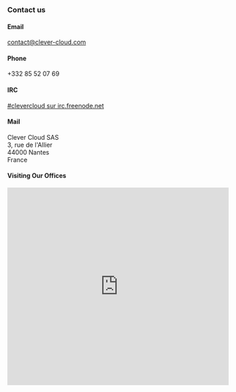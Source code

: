 ### Contact us
<div class="row">
  <div class="span4">
    <h4>Email</h4>
    <a href="mailto:contact@clever-cloud.com">contact@clever-cloud.com</a>
  </div>
  <div class="span4">
    <h4>Phone</h4>
    +332 85 52 07 69
  </div>
  <div class="span4">
    <h4>IRC</h4>
    <a href="irc://irc.freenode.net:6667/clevercloud">#clevercloud sur irc.freenode.net</a>
  </div>
  <div class="span4">
    <h4>Mail</h4>
    Clever Cloud SAS<br/>
    3, rue de l'Allier<br/>
    44000 Nantes<br/>
    France
  </div>
</div>
<div class="row">
  <h4>Visiting Our Offices</h4>
  <div class="span16"><iframe width="100%" height="450" frameborder="0" scrolling="no" marginheight="0" marginwidth="0" src="https://www.google.fr/maps?sll=47.2076044,-1.5606879000000087&amp;sspn=0.005613211362673517,0.014443703000467384&amp;t=m&amp;q=Clever+Cloud+SAS,+17+Rue+Lanoue+Bras+de+Fer,+Nantes&amp;dg=opt&amp;ie=UTF8&amp;hq=Clever+Cloud+SAS,&amp;hnear=17+Rue+Lanoue+Bras+de+Fer,+44200+Nantes,+Loire-Atlantique,+Pays+de+la+Loire&amp;ll=47.20887,-1.560659&amp;spn=0.00656,0.025728&amp;z=16&amp;iwloc=A&amp;output=embed"></iframe></div>
</div>
